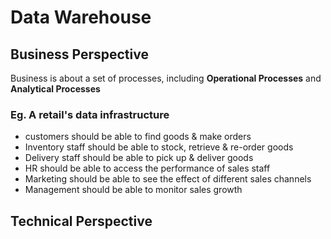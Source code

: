 # Data Warehouse
## Business Perspective
Business is about a set of processes, including **Operational Processes** and **Analytical Processes**

### Eg. A retail's data infrastructure
- customers should be able to find goods & make orders
- Inventory staff should be able to stock, retrieve & re-order goods
- Delivery staff should be able to pick up & deliver goods
- HR should be able to access the performance of sales staff
- Marketing should be able to see the effect of different sales channels
- Management should be able to monitor sales growth
## Technical Perspective

